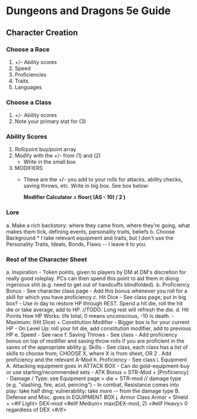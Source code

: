 # Dungeons and Dragons 5e Guide

## Character Creation

### Choose a Race
1. +/- Ability scores
2. Speed
3. Proficiencies
4. Traits
5. Languages

### Choose a Class
1. +/- Ability scores
2. Note your primary stat for (3)

### Ability Scores
1. Roll/point buy/point array
2. Modify with the +/- from (1) and (2)
	- Write in the small box
3. MODIFIERS
	* These are the +/- you add to your rolls for attacks, ability checks, saving throws, etc. Write in big box. See box below:

    	**Modifier Calculator = floor( (AS - 10) / 2 )**

### Lore
a. Make a rich backstory: where they came from, where they're going, what makes them tick, defining events, personality traits, beliefs
b. Choose Background
	* I take relevant equipment and traits, but I don't use the Personality Traits, Ideals, Bonds, Flaws -- I leave it to you.

### Rest of the Character Sheet
a. Inspiration
	- Token points, given to players by DM at DM's discretion for really good roleplay. PCs can then spend this point to aid them in diong ingenious shit (e.g. need to get out of handcuffs blindfolded). 
b. Proficiency Bonus
	- See character class page
	- Add this bonus whenever you roll for a skill for which you have proficiency
c. Hit Dice
	- See class page; put in big box?
	- Use in day to restore HP through REST. Spend a hit die, roll the hit die or take average, add to HP. //TODO: Long rest will refresh the die.
d. Hit Points
	How HP Works: life total, 0 means unconscious, -10 is death.
	- Maximum: (Hit Dice) + Constitution Modifier
	- Bigger box is for your current HP
	- On Level Up: roll your hit die, add constitution modifier, add to previous HP
e. Speed
	- See race
f. Saving Throws
	- See class
	- Add proficiency bonus on top of modifier and saving throw rolls if you are proficient in the saves of the appropriate ability
g. Skills
	- See class, each class has a list of skills to choose from; CHOOSE X, where X is from sheet, OR 2
		. Add proficiency and the relevant A-Mod
h. Proficiency
	- See class
i. Equipment
	A. Attacking equipment goes in ATTACK BOX
		- Can do gold-equipment-buy or use starting/recommended sets
		- ATK Bonus = STR-Mod + [Proficiency]
		- Damage / Type: see Equipment page = die + STR-mod // damage type (e.g. "slashing, fire, acid, peircing")
		- In combat, Resistance comes into play: take half dmg; vulnerability: take more -- from the damage type 
	B. Defense and Misc. goes in EQUIPMENT BOX
j. Armor Class
	Armor + Shield + <#if Light> DEX-mod <#elif Medium> max(DEX-mod, 2) <#elif Heavy> 0 regardless of DEX <#/if>












